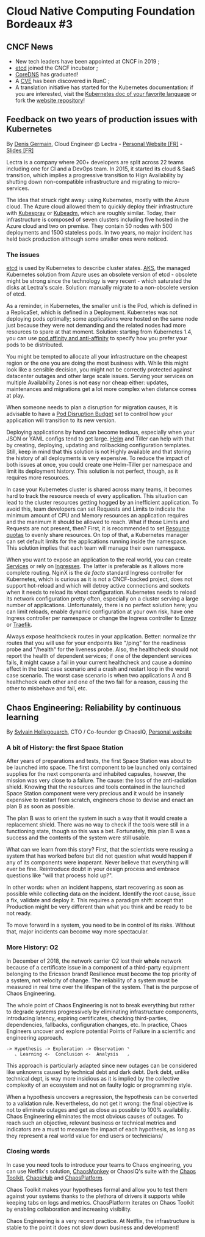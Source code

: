 # Cloud Native Computing Foundation Bordeaux #3

## CNCF News
- New tech leaders have been appointed at CNCF in 2019 ;
- [etcd](https://coreos.com/etcd/) joined the CNCF incubator ;
- [CoreDNS](https://coredns.io/) has graduated!
- A [CVE](https://kubernetes.io/blog/2019/02/11/runc-and-cve-2019-5736/) has been discovered in RunC ;
- A translation initiative has started for the Kubernetes documentation: if you are interested, visit the [Kubernetes doc of your favorite language](https://kubernetes.io/fr/docs/home/) or fork the [website repository](https://github.com/kubernetes/website/tree/master/content)!

## Feedback on two years of production issues with Kubernetes
By [Denis Germain](https://twitter.com/zwindler), Cloud Engineer @ Lectra - [Personal Website \[FR\]](https://blog.zwindler.fr) - [Slides \[FR\]](https://blog.zwindler.fr/wp-content/uploads/2019/02/CNCF_meetup_Dans_Ton_Kube_REX_20190212.pdf)

Lectra is a company where 200+ developers are split across 22 teams including one for CI and a DevOps team. In 2015, it started its cloud & SaaS transition, which implies a progressive transition to Hign Availability by shutting down non-compatible infrastructure and migrating to micro-services.

The idea that struck right away: using Kubernetes, mostly with the Azure cloud. The Azure cloud allowed them to quickly deploy their infrastructure with [Kubespray](https://kubespray.io) or [Kubeadm](https://github.com/kubernetes/kubeadm), which are roughly similar. Today, their infrastructure is composed of seven clusters including five hosted in the Azure cloud and two on premise. They contain 50 nodes with 500 deployments and 1500 stateless pods. In two years, no major incident has held back production although some smaller ones were noticed. 

### The issues

[etcd](https://coreos.com/etcd/) is used by Kubernetes to describe cluster states. [AKS](https://docs.microsoft.com/en-us/azure/aks/), the managed Kubernetes solution from Azure uses an obsolete version of etcd - obsolete might be strong since the technology is very recent - which saturated the disks at Lectra's scale. Solution: manually migrate to a non-obsolete version of etcd.

As a reminder, in Kubernetes, the smaller unit is the Pod, which is defined in a ReplicaSet, which is defined in a Deployment. Kubernetes was not deploying pods optimally; some applications were hosted on the same node just because they were not demanding and the related nodes had more resources to spare at that moment. Solution: starting from Kubernetes 1.4, you can use [pod affinity and anti-affinity](https://kubernetes.io/docs/concepts/configuration/assign-pod-node/#affinity-and-anti-affinity) to specify how you prefer your pods to be distributed.

You might be tempted to allocate all your infrastructure on the cheapest region or the one you are doing the most business with. While this might look like a sensible decision, you might not be correctly protected against datacenter outages and other large scale issues. Serving your services on multiple Availability Zones is not easy nor cheap either: updates, maintenances and migrations get a lot more complex when distance comes at play.

When someone needs to plan a disruption for migration causes, it is advisable to have a [Pod Disruption Budget](https://kubernetes.io/docs/tasks/run-application/configure-pdb/) set to control how your application will transition to its new version.

Deploying applications by hand can become tedious, especially when your JSON or YAML configs tend to get large. [Helm](https://helm.sh/) and Tiller can help with that by creating, deploying, updating and rollbacking configuration templates. Still, keep in mind that this solution is not Highly available and that storing the history of all deployments is very expensive. To reduce the impact of both issues at once, you could create one Helm-Tiller per namespace and limit its deployment history. This solution is not perfect, though, as it requires more resources.

In case your Kubernetes cluster is shared across many teams, it becomes hard to track the resource needs of every application. This situation can lead to the cluster resources getting hogged by an inefficient application. To avoid this, team developers can set Requests and Limits to indicate the minimum amount of CPU and Memory resources an application requires and the manimum it should be allowed to reach. What if those Limits and Requests are not present, then? First, it is recommended to set [Resource quotas](https://kubernetes.io/docs/concepts/policy/resource-quotas/) to evenly share resources. On top of that, a Kubernetes manager can set default limits for the applications running inside the namespace. This solution implies that each team will manage their own namespace.

When you want to expose an application to the real world, you can create [Services](https://kubernetes.io/docs/concepts/services-networking/service/) or rely on [Ingresses](https://kubernetes.io/docs/concepts/services-networking/ingress/). The latter is preferable as it allows more complete routing. NginX is the _de facto_ standard Ingress controller for Kubernetes, which is curious as it is not a CNCF-backed project, does not support hot-reload and which will detroy active connections and sockets when it needs to reload its vhost configuration. Kubernetes needs to reload its network configuration pretty often, especially on a cluster serving a large number of applications. Unfortunately, there is no perfect solution here; you can limit reloads, enable dynamic configuration at your own risk, have one Ingress controller per namespace or change the Ingress controller to [Envoy](https://www.envoyproxy.io/) or [Traefik](https://traefik.io/).

Always expose healthckeck routes in your application. Better: normalize thr routes that you will use for your endpoints like "/ping" for the readiness probe and "/health" for the liveness probe. Also, the healthcheck should not report the health of dependent services; if one of the dependent services fails, it might cause a fail in your current healthcheck and cause a domino effect in the best case scenario and a crash and restart loop in the worst case scenario. The worst case scenario is when two applications A and B healthcheck each other and one of the two fail for a reason, causing the other to misbehave and fail, etc.

## Chaos Engineering: Reliability by continuous learning
By [Sylvain Hellegouarch](https://twitter.com/lawouach), CTO / Co-founder @ ChaosIQ, [Personal website](http://www.defuze.org/)

### A bit of History: the first Space Station

After years of preparations and tests, the first Space Station was about to be launched into space. The first component to be launched only contained supplies for the next components and inhabited capsules, however, the mission was very close to a failure. The cause: the loss of the anti-radiation shield. Knowing that the resources and tools contained in the launched Space Station component were very precious and it would be insanely expensive to restart from scratch, engineers chose to devise and enact an plan B as soon as possible.

The plan B was to orient the system in such a way that it would create a replacement shield. There was no way to check if the tools were still in a functioning state, though so this was a bet. Fortunately, this plan B was a success and the contents of the system were still usable.

What can we learn from this story? First, that the scientists were reusing a system that has worked before but did not question what would happen if any of its components were inoperant. Never believe that everything will ever be fine. Reintroduce doubt in your design process and embrace questions like "will that process hold up?".

In other words: when an incident happens, start recovering as soon as possible while collecting data on the incident. Identify the root cause, issue a fix, validate and deploy it. This requires a paradigm shift: accept that Production might be very different than what you think and be ready to be not ready.

To move forward in a system, you need to be in control of its risks. Without that, major incidents can become way more spectacular.

### More History: O2

In December of 2018, the network carrier O2 lost their **whole** network because of a certificate issue in a component of a third-party equipment belonging to the Ericsson brand! Resilience must become the top priority of a system, not velocity of change. The reliability of a system must be measured in real time over the lifespan of the system. That is the purpose of Chaos Engineering.

The whole point of Chaos Engineering is not to break everything but rather to degrade systems progressively by eliminating infrastructure components, introducing latency, expiring certificates, checking third-parties, dependencies, fallbacks, configuration changes, etc. In practice, Chaos Engineers uncover and explore potential Points of Failure in a scientific and engineering approach.

```
-> Hypothesis -> Exploration -> Observation ⌝
   ⌞ Learning <-  Conclusion <-  Analysis   ⌟
```

This approach is particularly adapted since new outages can be considered like unknowns caused by technical debt and dark debt. Dark debt, unlike technical dept, is way more insidious as it is implied by the collective complexity of an ecosystem and not on faulty logic or programming style.

When a hypothesis uncovers a regression, the hypothesis can be converted to a validation rule. Nevertheless, do not get it wrong: the final objective is not to eliminate outages and get as close as possible to 100% availability. Chaos Engineering eliminates the most obvious causes of outages. To reach such an objective, relevant business or technical metrics and indicators are a must to measure the impact of each hypothesis, as long as they represent a real world value for end users or technicians/

### Closing words

In case you need tools to introduce your teams to Chaos engineering, you can use Netflix's solution, [ChaosMonkey](https://github.com/netflix/chaosmonkey) or ChaosIQ's suite with the [Chaos Toolkit](https://chaostoolkit.org/), [ChaosHub](https://chaoshub.org/) and [ChaosPlatform](https://chaosplatform.com/).

Chaos Toolkit makes your hypotheses formal and allow you to test them against your systems thanks to the plethora of drivers it supports while keeping tabs on logs and metrics. ChaosPlatform iterates on Chaos Toolkit by enabling collaboration and increasing visibility.

Chaos Engineering is a very recent practice. At Netflix, the infrastructure is stable to the point it does not slow down business and development!
